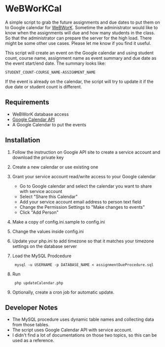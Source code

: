 WeBWorKCal
==================

A simple script to grab the future assignments and due dates to put them on to Google calendar for [WeBWorK](http://webwork.maa.org/).
Sometime the administrator would like to know when the assignments will due and how many students in the class. So that the administrator can prepare the server for the high load.
There might be some other use cases. Please let me know if you find it useful.

This script will create an event on the Google calendar and using student count, course name, assignment name as event summary and due date as the event start/end date. The summary looks like:

    STUDENT_COUNT-COURSE_NAME-ASSIGNMENT_NAME
If the event is already on the calendar, the script will try to update it if the due date or student count is different.

Requirements
------------
* WeBWorK database access
* [Google Calendar API](https://code.google.com/apis/console)
* A Google Calendar to put the events

Installation
-------------
1. Follow the instruction on Google API site to create a service account and download the private key
1. Create a new calendar or use existing one
1. Grant your service account read/write access to your Google calendar
    * Go to Google calendar and select the calendar you want to share with service account
    * Select "Share this Calendar"
    * Add your service account email address to person text field
    * Change the Permission Settings to "Make changes to events"
    * Click "Add Person"
1. Make a copy of config.ini.sample to config.ini
1. Change the values inside config.ini
1. Update your php.ini to add timezone so that it matches your timezone settings on the database server
1. Load the MySQL Prodcedure

        mysql -u USERNAME -p DATABASE_NAME < assignmentDueProcedure.sql
1. Run 

        php updateCalendar.php
1. Optionally, create a cron job for automatic update.


Developer Notes
--------------------
* The MySQL procedure uses dynamic table names and collecting data from those tables.
* The script uses Google Calendar API with service account.
* I didn't find a lot of documentations on those two topics, so this can be used as a reference.
